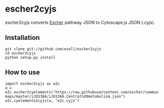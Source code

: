 # escher2cyjs

escher2cyjs converts [Escher](https://escher.github.io) pathway JSON to Cytoscape.js JSON (.cyjs).

## Installation
```
git clone git://github.com/ecell/escher2cyjs
cd escher2cyjs
python setup.py install
```

## How to use
```
import escher2cyjs as e2c
a = e2c.escher2cyelements("https://raw.githubusercontent.com/escher/community-maps/master/iJO1366/iJO1366.Central%20metabolism.json")
e2c.cyelements2cyjs(a, "e2c.cyjs")
```
